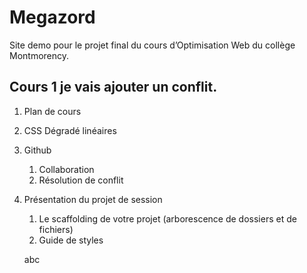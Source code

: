 # Megazord

Site demo pour le projet final du cours d’Optimisation Web du collège Montmorency.

## Cours 1 je vais ajouter un conflit.

1. Plan de cours
2. CSS Dégradé linéaires
3. Github
    1. Collaboration
    2. Résolution de conflit
4. Présentation du projet de session
    1. Le scaffolding de votre projet (arborescence de dossiers et de fichiers)
    2. Guide de styles



    abc
